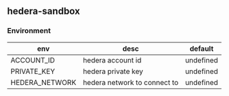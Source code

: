 ## hedera-sandbox


### Environment
| env | desc | default |
|-----|------|---------|
| ACCOUNT_ID | hedera account id | undefined |
| PRIVATE_KEY | hedera private key | undefined |
| HEDERA_NETWORK | hedera network to connect to | undefined |